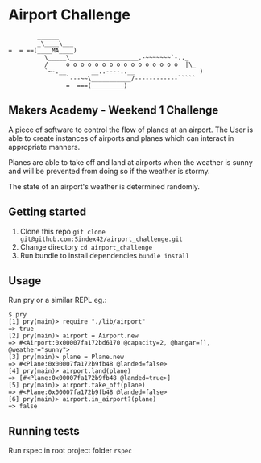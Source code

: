 # Airport Challenge

```
        ______
        _\____\___
=  = ==(____MA____)
          \_____\___________________,-~~~~~~~`-.._
          /     o o o o o o o o o o o o o o o o  |\_
          `~-.__       __..----..__                  )
                `---~~\___________/------------`````
                =  ===(_________)

```

## Makers Academy - Weekend 1 Challenge

A piece of software to control the flow of planes at an airport. The User is able to create instances of airports and planes which can interact in appropriate manners.


Planes are able to take off and land at airports when the weather is sunny and will be prevented from doing so if the weather is stormy.

The state of an airport's weather is determined randomly.

## Getting started

1. Clone this repo `git clone git@github.com:Sindex42/airport_challenge.git`
2. Change directory `cd airport_challenge`
2. Run bundle to install dependencies `bundle install`

## Usage

Run pry or a similar REPL eg.:
```
$ pry
[1] pry(main)> require "./lib/airport"
=> true
[2] pry(main)> airport = Airport.new
=> #<Airport:0x00007fa172bd6170 @capacity=2, @hangar=[], @weather="sunny">
[3] pry(main)> plane = Plane.new
=> #<Plane:0x00007fa172b9fb48 @landed=false>
[4] pry(main)> airport.land(plane)
=> [#<Plane:0x00007fa172b9fb48 @landed=true>]
[5] pry(main)> airport.take_off(plane)
=> #<Plane:0x00007fa172b9fb48 @landed=false>
[6] pry(main)> airport.in_airport?(plane)
=> false

```


## Running tests

Run rspec in root project folder `rspec`
